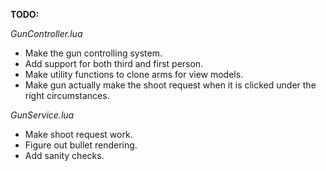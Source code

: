 **TODO:**

*GunController.lua*
- Make the gun controlling system.
- Add support for both third and first person.
- Make utility functions to clone arms for view models.
- Make gun actually make the shoot request when it is clicked under the right circumstances.


*GunService.lua*
- Make shoot request work.
- Figure out bullet rendering.
- Add sanity checks.